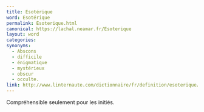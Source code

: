 ```yaml
---
title: Esotérique
word: Esotérique
permalink: Esoterique.html
canonical: https://lachal.neamar.fr/Esoterique
layout: word
categories:
synonyms:
  - Abscons
  - difficile
  - énigmatique
  - mystérieux
  - obscur
  - occulte.
link: http://www.linternaute.com/dictionnaire/fr/definition/esoterique/
---
```


Compréhensible seulement pour les initiés.

